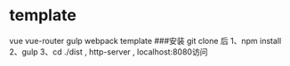 # template
vue vue-router gulp webpack template
###安装
git clone 后
1、npm install
2、gulp
3、cd ./dist ,  http-server  , localhost:8080访问
